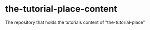 # the-tutorial-place-content
The repository that holds the tutorials content of "the-tutorial-place"
